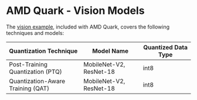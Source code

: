 # AMD Quark - Vision Models

The [vision example](example_quark_torch_vision.rst), included with AMD Quark, covers the following techniques and models:

| Quantization Technique            | Model Name              | Quantized Data Type |
| --------------------------------- | ----------------------- | ------------------- |
| Post-Training Quantization (PTQ)  | MobileNet-V2, ResNet-18 | int8                |
| Quantization-Aware Training (QAT) | MobileNet-V2, ResNet-18 | int8                |
